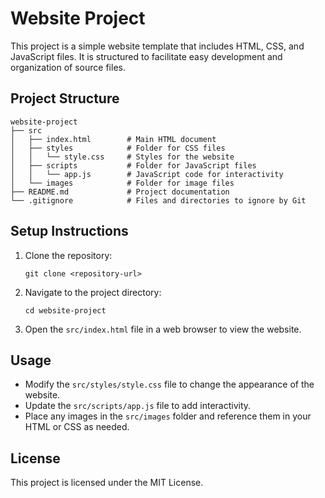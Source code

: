 # Website Project

This project is a simple website template that includes HTML, CSS, and JavaScript files. It is structured to facilitate easy development and organization of source files.

## Project Structure

```
website-project
├── src
│   ├── index.html        # Main HTML document
│   ├── styles            # Folder for CSS files
│   │   └── style.css     # Styles for the website
│   ├── scripts           # Folder for JavaScript files
│   │   └── app.js        # JavaScript code for interactivity
│   └── images            # Folder for image files
├── README.md             # Project documentation
└── .gitignore            # Files and directories to ignore by Git
```

## Setup Instructions

1. Clone the repository:
   ```
   git clone <repository-url>
   ```

2. Navigate to the project directory:
   ```
   cd website-project
   ```

3. Open the `src/index.html` file in a web browser to view the website.

## Usage

- Modify the `src/styles/style.css` file to change the appearance of the website.
- Update the `src/scripts/app.js` file to add interactivity.
- Place any images in the `src/images` folder and reference them in your HTML or CSS as needed.

## License

This project is licensed under the MIT License.